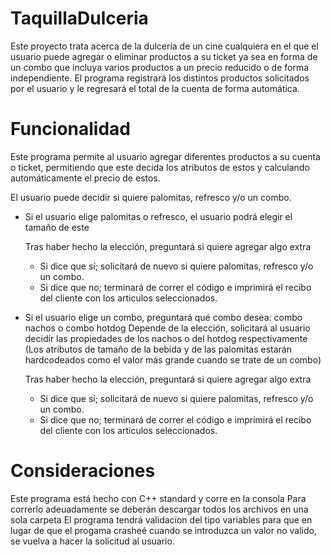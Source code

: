 # TaquillaDulceria
Este proyecto trata acerca de la dulcería de un cine cualquiera en el que el usuario puede agregar o eliminar productos a su ticket ya sea en forma de un combo que incluya varios productos a un precio reducido o de forma independiente. El programa registrará los distintos productos solicitados por el usuario y le regresará el total de la cuenta de forma automática.

# Funcionalidad
Este programa permite al usuario agregar diferentes productos a su cuenta o ticket, permitiendo que este decida los atributos de estos y calculando automáticamente el precio de estos.

El usuario puede decidir si quiere palomitas, refresco y/o un combo.

- Si el usuario elige palomitas o refresco, el usuario podrá elegir el tamaño de este
  
  Tras haber hecho la elección, preguntará si quiere agregar algo extra
    +  Si dice que sí; solicitará de nuevo si quiere palomitas, refresco y/o un combo.
    +  Si dice que no; terminará de correr el código e imprimirá el recibo del cliente con los articulos seleccionados.

- Si el usuario elige un combo, preguntará qué combo desea: combo nachos o combo hotdog
  Depende de la elección, solicitará al usuario decidir las propiedades de los nachos o del hotdog respectivamente
  (Los atributos de tamaño de la bebida y de las palomitas estarán hardcodeados como el valor más grande cuando se trate de un combo)
  
  Tras haber hecho la elección, preguntará si quiere agregar algo extra
    +  Si dice que sí; solicitará de nuevo si quiere palomitas, refresco y/o un combo.
    +  Si dice que no; terminará de correr el código e imprimirá el recibo del cliente con los articulos seleccionados.

  

# Consideraciones
Este programa está hecho con C++ standard y corre en la consola
Para correrlo adeuadamente se deberán descargar todos los archivos en una sola carpeta
El programa tendrá validacion del tipo variables para que en lugar de que el progama crasheé cuando se introduzca un valor no valido, se vuelva a hacer la solicitud al usuario.
